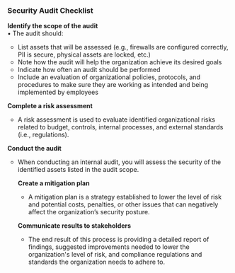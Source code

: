 <h3>Security Audit Checklist</h3>

<b>Identify the scope of the audit</b> <br>
•	The audit should:

<ul style="list-style-type: circle">
 <li> List assets that will be assessed (e.g., firewalls are configured correctly, PII is secure, physical assets are locked, etc.) </li>
 <li> Note how the audit will help the organization achieve its desired goals</li>
 <li> Indicate how often an audit should be performed</li>
 <li> Include an evaluation of organizational policies, protocols, and procedures to make sure they are working as intended and being implemented by employees</li>

</ul>

<b>Complete a risk assessment</b><br>
<ul style="list-style-type: circle">
  <li>	A risk assessment is used to evaluate identified organizational risks related to budget, controls, internal processes, and external standards (i.e.,   
   regulations). </li>
</ul>
 
<b>Conduct the audit</b> <br>
<ul style="list-style-type: circle">
  <li>	When conducting an internal audit, you will assess the security of the identified assets listed in the audit scope. </li>
 
<b>Create a mitigation plan</b>
<ul style="list-style-type: circle">
    <li> A mitigation plan is a strategy established to lower the level of risk and potential costs, penalties, or other issues that can negatively affect the organization’s security posture.  </li>
</ul>
 
<b>Communicate results to stakeholders</b> <br>
<ul style="list-style-type: circle">
  <li>The end result of this process is providing a detailed report of findings, suggested improvements needed to lower the organization's level of risk, and   
    compliance regulations and standards the organization needs to adhere to. </li>
</ul>
